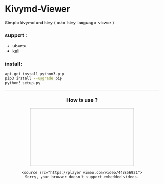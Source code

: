 # Kivymd-Viewer
Simple kivymd and kivy ( auto-kivy-language-viewer )
### support :
  - ubuntu
  - kali

### install :
```bash
apt-get install python3-pip
pip3 install --upgrade pip
python3 setup.py
```
___
<center>
<h3> How to use ? </h3>
<img width="340" height="190">

    <source src="https://player.vimeo.com/video/445856921">
    Sorry, your browser doesn't support embedded videos.
</img>
<center>
<!-- <center>
<video controls  width="340" height="190">

    <source src="https://player.vimeo.com/video/445856921">
    Sorry, your browser doesn't support embedded videos.
</video>
</center> -->
